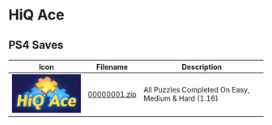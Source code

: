 # HiQ Ace

## PS4 Saves

| Icon | Filename | Description |
|------|----------|-------------|
| ![HiQ Ace](icon0.png) | [00000001.zip](00000001.zip) | All Puzzles Completed On Easy, Medium & Hard (1.16) |
